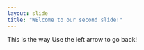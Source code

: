 ```yaml
---
layout: slide
title: "WElcome to our second slide!"
---
```

This is the way
Use the left arrow to go back!
